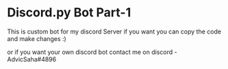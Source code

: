 # Discord.py Bot Part-1

This is custom bot for my discord Server
if you want you can copy the code and make changes :)

or if you want your own discord bot contact me on discord - AdvicSaha#4896
